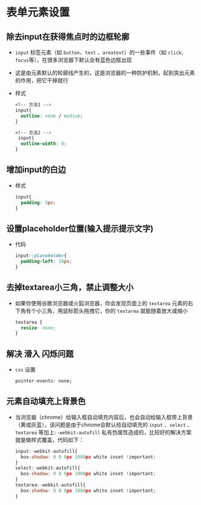 # 表单元素设置

## 除去input在获得焦点时的边框轮廓

  - `input` 标签元素（如 `button`、`text` 、`areatext`）的一些事件（如 `click`、`focus`等），在很多浏览器下默认会有蓝色边框出现

  - 这是由元素默认的轮廓线产生的，这是浏览器的一种防护机制，起到突出元素的作用，把它干掉就行

  - 样式

    ```css
    <!-- 方法1 -->
    input{
      outline: none / medium;
    }
    ```

    ```css
    <!-- 方法2 -->
     input{
      outline-width: 0;
    }
    ```

## 增加input的白边

  - 样式

    ```css
    input{
      padding: 5px;
    }
    ```

## 设置placeholder位置(输入提示提示文字)

  - 代码

    ```css
    input::placeholder{
      padding-left: 20px;
    }
    ```

## 去掉textarea小三角，禁止调整大小

  - 如果你使用谷歌浏览器或火狐浏览器，你会发现页面上的 `textarea` 元素的右下角有个小三角，用鼠标箭头拖拽它，你的 `textarea` 就能随着放大或缩小

    ```css
    textarea {
      resize: none;
    }
    ```

## 解决 滑入 闪烁问题

  - `css` 设置

    ```css
    pointer-events: none;
    ```

## 元素自动填充上背景色

  - 当浏览器（chrome）给输入框自动填充内容后，也会自动给输入框带上背景（黄或灰蓝），该问题是由于chrome会默认给自动填充的 `input` 、`select` 、`textarea` 等加上`:-webkit-autofill` 私有伪属性造成的，比较好的解决方案就是做样式覆盖，代码如下：

    ```javascript
    input:-webkit-autofill{
      box-shadow: 0 0 0px 1000px white inset !important;
    }
    select:-webkit-autofill{
      box-shadow: 0 0 0px 1000px white inset !important;
    }
    textarea:-webkit-autofill{
      box-shadow: 0 0 0px 1000px white inset !important;
    }
    ```
